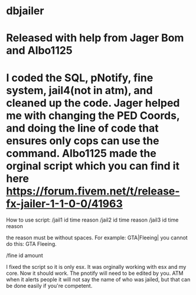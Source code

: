 # dbjailer
#  Released with help from Jager Bom and Albo1125
# I coded the SQL, pNotify, fine system, jail4(not in atm), and cleaned up the code. Jager helped me with changing the PED Coords, and doing the line of code that ensures only cops can use the command.  Albo1125 made the orginal script which you can find it here https://forum.fivem.net/t/release-fx-jailer-1-1-0-0/41963

How to use script:
/jail1 id time reason 
/jail2 id time reason 
/jail3 id time reason 


the reason must be without spaces. For example: GTA|Fleeing| you cannot do this: GTA Fleeing. 

/fine id amount 

I fixed the script so it is only esx. It was orginally working with esx and my core. Now it should work.  The pnotify will need to be edited by you. ATM when it alerts people it will not say the name of who was jailed, but that can be done easily if you're competent. 
